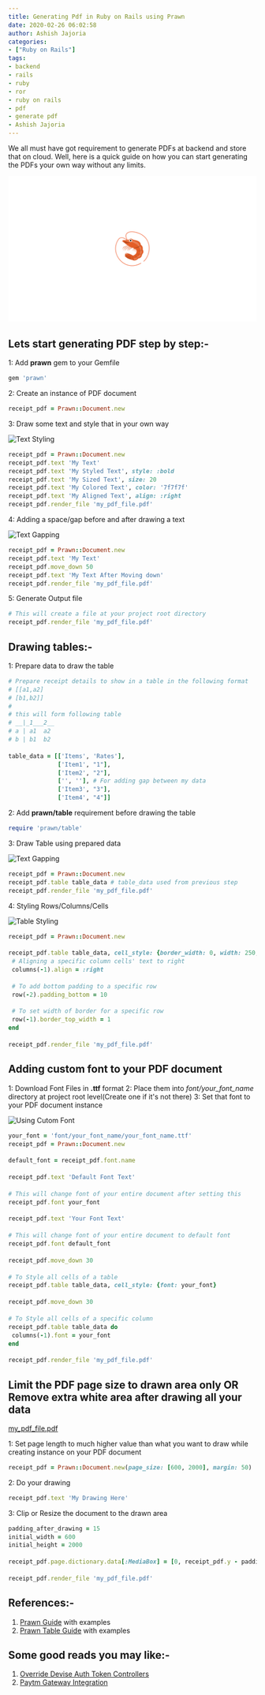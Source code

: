 ```yaml
---
title: Generating Pdf in Ruby on Rails using Prawn
date: 2020-02-26 06:02:58
author: Ashish Jajoria
categories:
- ["Ruby on Rails"]
tags: 
- backend
- rails
- ruby
- ror
- ruby on rails
- pdf
- generate pdf
- Ashish Jajoria
---
```


We all must have got requirement to generate PDFs at backend and store that on cloud. Well, here is a quick guide on how you can start generating the PDFs your own way without any limits.

![Prawn](/blog/Ruby-on-Rails/generating-pdf-in-ruby-on-rails/prawn.png)

## Lets start generating PDF step by step:-

1: Add **prawn** gem to your Gemfile

```ruby
gem 'prawn'
```

2: Create an instance of PDF document

```ruby
receipt_pdf = Prawn::Document.new
```

3: Draw some text and style that in your own way

![Text Styling](text_style.png)

```ruby
receipt_pdf = Prawn::Document.new
receipt_pdf.text 'My Text'
receipt_pdf.text 'My Styled Text', style: :bold
receipt_pdf.text 'My Sized Text', size: 20
receipt_pdf.text 'My Colored Text', color: '7f7f7f'
receipt_pdf.text 'My Aligned Text', align: :right
receipt_pdf.render_file 'my_pdf_file.pdf'
```

4: Adding a space/gap before and after drawing a text

![Text Gapping](text_spacing.png)

```ruby
receipt_pdf = Prawn::Document.new
receipt_pdf.text 'My Text'
receipt_pdf.move_down 50
receipt_pdf.text 'My Text After Moving down'
receipt_pdf.render_file 'my_pdf_file.pdf'
```

5: Generate Output file

```ruby
# This will create a file at your project root directory
receipt_pdf.render_file 'my_pdf_file.pdf'
```

## Drawing tables:-

1: Prepare data to draw the table

```ruby
# Prepare receipt details to show in a table in the following format
# [[a1,a2]
# [b1,b2]]
#
# this will form following table
# __|_1___2__
# a | a1  a2
# b | b1  b2

table_data = [['Items', 'Rates'],
              ['Item1', "1"],
              ['Item2', "2"],
              ['', ''], # For adding gap between my data
              ['Item3', "3"],
              ['Item4', "4"]]
```

2: Add **prawn/table** requirement before drawing the table

```ruby
require 'prawn/table'
```

3: Draw Table using prepared data

![Text Gapping](table.png)

```ruby
receipt_pdf = Prawn::Document.new
receipt_pdf.table table_data # table_data used from previous step
receipt_pdf.render_file 'my_pdf_file.pdf'
```

4: Styling Rows/Columns/Cells

![Table Styling](table_formatting.png)

```ruby
receipt_pdf = Prawn::Document.new

receipt_pdf.table table_data, cell_style: {border_width: 0, width: 250, padding: [5, 0, 5, 0], text_color: '373737', inline_format: true} do
 # Aligning a specific column cells' text to right
 columns(-1).align = :right

 # To add bottom padding to a specific row
 row(-2).padding_bottom = 10

 # To set width of border for a specific row
 row(-1).border_top_width = 1
end

receipt_pdf.render_file 'my_pdf_file.pdf'
```

## Adding custom font to your PDF document

1: Download Font Files in **.ttf** format
2: Place them into *font/your_font_name* directory at project root level(Create one if it's not there)
3: Set that font to your PDF document instance

![Using Cutom Font](text_font.png)

```ruby
your_font = 'font/your_font_name/your_font_name.ttf'
receipt_pdf = Prawn::Document.new

default_font = receipt_pdf.font.name

receipt_pdf.text 'Default Font Text'

# This will change font of your entire document after setting this
receipt_pdf.font your_font

receipt_pdf.text 'Your Font Text'

# This will change font of your entire document to default font
receipt_pdf.font default_font

receipt_pdf.move_down 30

# To Style all cells of a table
receipt_pdf.table table_data, cell_style: {font: your_font}

receipt_pdf.move_down 30

# To Style all cells of a specific column
receipt_pdf.table table_data do
 columns(-1).font = your_font
end

receipt_pdf.render_file 'my_pdf_file.pdf'
```

## Limit the PDF page size to drawn area only OR Remove extra white area after drawing all your data

[my_pdf_file.pdf](my_pdf_file.pdf)

1: Set page length to much higher value than what you want to draw while creating instance on your PDF document

```ruby
receipt_pdf = Prawn::Document.new(page_size: [600, 2000], margin: 50)
```

2: Do your drawing

```ruby
receipt_pdf.text 'My Drawing Here'
```

3: Clip or Resize the document to the drawn area

```ruby
padding_after_drawing = 15
initial_width = 600
initial_height = 2000

receipt_pdf.page.dictionary.data[:MediaBox] = [0, receipt_pdf.y - padding_after_drawing, initial_width, initial_height]

receipt_pdf.render_file 'my_pdf_file.pdf'
```

## References:-

1. [Prawn Guide](http://prawnpdf.org/manual.pdf) with examples
2. [Prawn Table Guide](http://prawnpdf.org/prawn-table-manual.pdf) with examples

## Some good reads you may like:-

1. [Override Devise Auth Token Controllers](https://nayan.co/blog/Ruby-on-Rails/override-devise-auth-token-controllers/)
2. [Paytm Gateway Integration](https://nayan.co/blog/Ruby-on-Rails/paytm-gateway-integration/)
